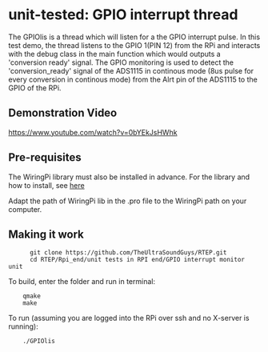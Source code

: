 # unit-tested: GPIO interrupt thread
The GPIOlis is a thread which will listen for a the GPIO interrupt pulse.
In this test demo, the thread listens to the GPIO 1(PIN 12) from the RPi and interacts with the debug class in the main function which would outputs a 'conversion ready' signal.
The GPIO monitoring is used to detect the 'conversion_ready' signal of the ADS1115 in continous mode (8us pulse for every conversion in continous mode) from the Alrt pin of the ADS1115 to the GPIO of the RPi.

## Demonstration Video
https://www.youtube.com/watch?v=0bYEkJsHWhk

## Pre-requisites 

The WiringPi library must also be installed in advance. For the library and how to install, see [here](http://wiringpi.com/download-and-install/)

Adapt the path of WiringPi lib in the .pro file to the WiringPi path on your computer.

## Making it work


```
      git clone https://github.com/TheUltraSoundGuys/RTEP.git
      cd RTEP/Rpi_end/unit tests in RPI end/GPIO interrupt monitor unit
```

To build, enter the folder and run in terminal:

```
    qmake
    make
```

To run (assuming you are logged into the RPi over ssh and no X-server is running):

```
    ./GPIOlis
```





